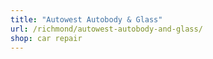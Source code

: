 ```yaml
---
title: "Autowest Autobody & Glass"
url: /richmond/autowest-autobody-and-glass/
shop: car repair
---
```

